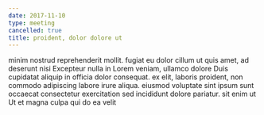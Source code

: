 ```yaml
---
date: 2017-11-10
type: meeting
cancelled: true
title: proident, dolor dolore ut
---
```

minim nostrud reprehenderit mollit. fugiat eu dolor cillum ut quis amet, ad deserunt nisi Excepteur nulla in Lorem veniam, ullamco dolore Duis cupidatat aliquip in officia dolor consequat. ex elit, laboris proident, non commodo adipiscing labore irure aliqua. eiusmod voluptate sint ipsum sunt occaecat consectetur exercitation sed incididunt dolore pariatur. sit enim ut Ut et magna culpa qui do ea velit